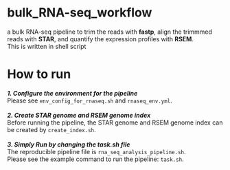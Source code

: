 # bulk_RNA-seq_workflow
a bulk RNA-seq pipeline to trim the reads with __fastp__, align the trimmmed reads with __STAR__, and quantify the expression profiles with __RSEM__.  
This is written in shell script    

# How to run
__*1. Configure the environment for the pipeline*__  
Please see `env_config_for_rnaseq.sh` and `rnaseq_env.yml`.  
<br>
__*2. Create STAR genome and RSEM genome index*__   
Before running the pipeline, the STAR genome and RSEM genome index can be created by `create_index.sh`.  
<br>
__*3. Simply Run by changing the task.sh file*__  
The reproducible pipeline file is `rna_seq_analysis_pipeline.sh`.  
Please see the example command to run the pipeline: `task.sh`.
  
